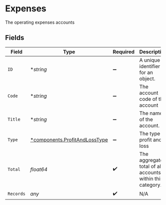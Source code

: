 # Expenses

The operating expenses accounts


## Fields

| Field                                                                         | Type                                                                          | Required                                                                      | Description                                                                   | Example                                                                       |
| ----------------------------------------------------------------------------- | ----------------------------------------------------------------------------- | ----------------------------------------------------------------------------- | ----------------------------------------------------------------------------- | ----------------------------------------------------------------------------- |
| `ID`                                                                          | **string*                                                                     | :heavy_minus_sign:                                                            | A unique identifier for an object.                                            | 12345                                                                         |
| `Code`                                                                        | **string*                                                                     | :heavy_minus_sign:                                                            | The account code of the account                                               | 1100                                                                          |
| `Title`                                                                       | **string*                                                                     | :heavy_minus_sign:                                                            | The name of the account.                                                      | Current assets                                                                |
| `Type`                                                                        | [*components.ProfitAndLossType](../../models/components/profitandlosstype.md) | :heavy_minus_sign:                                                            | The type of profit and loss                                                   | Section                                                                       |
| `Total`                                                                       | *float64*                                                                     | :heavy_check_mark:                                                            | The aggregated total of all accounts within this category.                    | 1000                                                                          |
| `Records`                                                                     | *any*                                                                         | :heavy_check_mark:                                                            | N/A                                                                           |                                                                               |